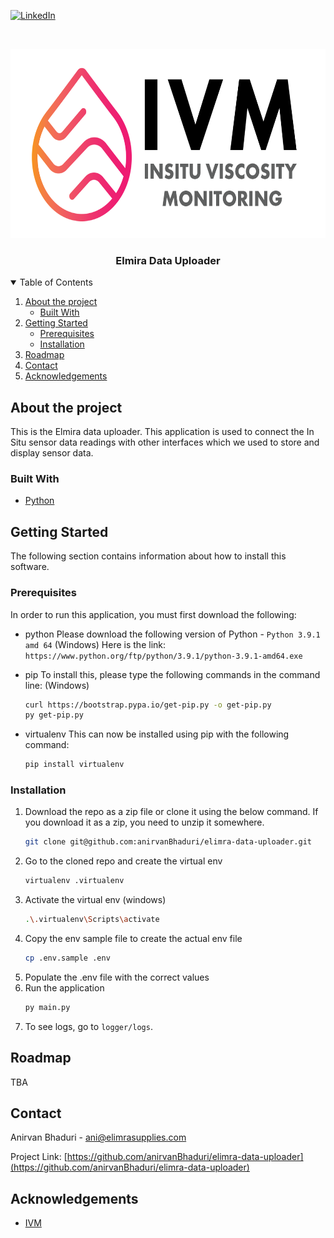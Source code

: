 <!--
*** Thanks for checking out the Best-README-Template. If you have a suggestion
*** that would make this better, please fork the repo and create a pull request
*** or simply open an issue with the tag "enhancement".
*** Thanks again! Now go create something AMAZING! :D
-->



<!-- PROJECT SHIELDS -->
<!--
*** I'm using markdown "reference style" links for readability.
*** Reference links are enclosed in brackets [ ] instead of parentheses ( ).
*** See the bottom of this document for the declaration of the reference variables
*** for contributors-url, forks-url, etc. This is an optional, concise syntax you may use.
*** https://www.markdownguide.org/basic-syntax/#reference-style-links
-->
[![LinkedIn][linkedin-shield]][linkedin-url]



<!-- PROJECT LOGO -->
<br />
<p align="center">
  <a href="https://github.com/othneildrew/Best-README-Template">
    <img src="images/logo.png" alt="Logo" width="657" height="303">
  </a>

  <h3 align="center">Elmira Data Uploader</h3>
</p>



<!-- TABLE OF CONTENTS -->
<details open="open">
  <summary>Table of Contents</summary>
  <ol>
    <li>
      <a href="#about-the-project">About the project</a>
      <ul>
        <li><a href="#built-with">Built With</a></li>
      </ul>
    </li>
    <li>
      <a href="#getting-started">Getting Started</a>
      <ul>
        <li><a href="#prerequisites">Prerequisites</a></li>
        <li><a href="#installation">Installation</a></li>
      </ul>
    </li>
    <li><a href="#roadmap">Roadmap</a></li>
    <li><a href="#contact">Contact</a></li>
    <li><a href="#acknowledgements">Acknowledgements</a></li>
  </ol>
</details>



<!-- ABOUT THE PROJECT -->
## About the project

This is the Elmira data uploader. This application is used to connect the In Situ sensor data readings with other interfaces which we used to store and
display sensor data.

### Built With

* [Python](https://www.python.org/)



<!-- GETTING STARTED -->
## Getting Started

The following section contains information about how to install this software.

### Prerequisites

In order to run this application, you must first download the following:

* python
  Please download the following version of Python - `Python 3.9.1 amd 64` (Windows)
  Here is the link: `https://www.python.org/ftp/python/3.9.1/python-3.9.1-amd64.exe`

* pip
  To install this, please type the following commands in the command line: (Windows)
  ```sh
  curl https://bootstrap.pypa.io/get-pip.py -o get-pip.py
  py get-pip.py
  ```

* virtualenv
  This can now be installed using pip with the following command:
  ```sh
  pip install virtualenv
  ```


### Installation

1. Download the repo as a zip file or clone it using the below command. If you download it as a zip, you need to unzip it somewhere.
   ```sh
   git clone git@github.com:anirvanBhaduri/elimra-data-uploader.git 
   ```
2. Go to the cloned repo and create the virtual env
   ```sh
   virtualenv .virtualenv
   ```
3. Activate the virtual env
   (windows)
   ```sh
   .\.virtualenv\Scripts\activate
   ```
4. Copy the env sample file to create the actual env file
   ```sh
   cp .env.sample .env
   ```
5. Populate the .env file with the correct values
6. Run the application
   ```sh
   py main.py
   ```
7. To see logs, go to `logger/logs`.



<!-- ROADMAP -->
## Roadmap

TBA



<!-- CONTACT -->
## Contact

Anirvan Bhaduri - ani@elimrasupplies.com

Project Link: [https://github.com/anirvanBhaduri/elimra-data-uploader](https://github.com/anirvanBhaduri/elimra-data-uploader)



<!-- ACKNOWLEDGEMENTS -->
## Acknowledgements
* [IVM](https://www.ivmweb.com/)



<!-- MARKDOWN LINKS & IMAGES -->
<!-- https://www.markdownguide.org/basic-syntax/#reference-style-links -->
[linkedin-shield]: https://img.shields.io/badge/-LinkedIn-black.svg?style=for-the-badge&logo=linkedin&colorB=555
[linkedin-url]: https://www.linkedin.com/in/anirvanb/
